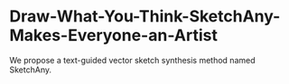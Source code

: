 # Draw-What-You-Think-SketchAny-Makes-Everyone-an-Artist
We propose a text-guided vector sketch synthesis method named SketchAny.


